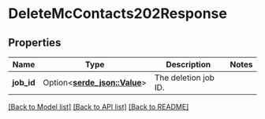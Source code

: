 # DeleteMcContacts202Response

## Properties

Name | Type | Description | Notes
------------ | ------------- | ------------- | -------------
**job_id** | Option<[**serde_json::Value**](.md)> | The deletion job ID. | 

[[Back to Model list]](../README.md#documentation-for-models) [[Back to API list]](../README.md#documentation-for-api-endpoints) [[Back to README]](../README.md)


